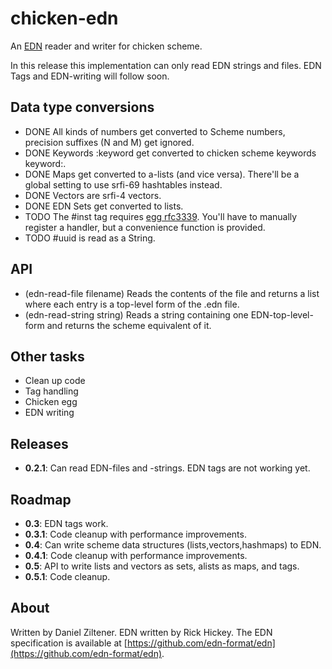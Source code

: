 chicken-edn
===========

An [EDN](https://github.com/edn-format/edn) reader and writer for chicken scheme.

In this release this implementation can only read EDN strings and files. EDN Tags and EDN-writing will follow soon.

Data type conversions
---------------------

 * DONE All kinds of numbers get converted to Scheme numbers, precision suffixes (N and M) get ignored.
 * DONE Keywords :keyword get converted to chicken scheme keywords keyword:.
 * DONE Maps get converted to a-lists (and vice versa). There'll be a global setting to use srfi-69 hashtables instead.
 * DONE Vectors are srfi-4 vectors.
 * DONE EDN Sets get converted to lists.
 * TODO The #inst tag requires [egg rfc3339](http://wiki.call-cc.org/eggref/4/rfc3339). You'll have to manually register a handler, but a convenience function is provided.
 * TODO #uuid is read as a String.

API
---

 * (edn-read-file filename) Reads the contents of the file and returns a list where each entry is a top-level form of the .edn file.
 * (edn-read-string string) Reads a string containing one EDN-top-level-form and returns the scheme equivalent of it.

Other tasks
-----------

 * Clean up code
 * Tag handling
 * Chicken egg
 * EDN writing

Releases
--------

 * **0.2.1**: Can read EDN-files and -strings. EDN tags are not working yet.

Roadmap
-------

 * **0.3**: EDN tags work.
 * **0.3.1**: Code cleanup with performance improvements.
 * **0.4**: Can write scheme data structures (lists,vectors,hashmaps) to EDN.
 * **0.4.1**: Code cleanup with performance improvements.
 * **0.5**: API to write lists and vectors as sets, alists as maps, and tags.
 * **0.5.1**: Code cleanup.

About
-----
Written by Daniel Ziltener. EDN written by Rick Hickey. The EDN specification is available at [https://github.com/edn-format/edn](https://github.com/edn-format/edn).
